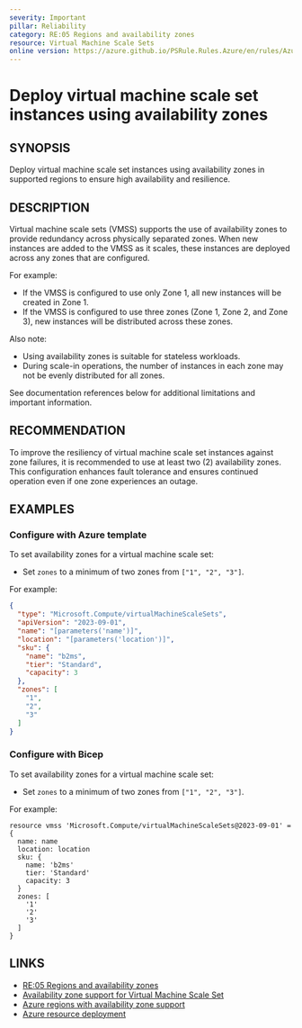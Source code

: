 ```yaml
---
severity: Important
pillar: Reliability
category: RE:05 Regions and availability zones
resource: Virtual Machine Scale Sets
online version: https://azure.github.io/PSRule.Rules.Azure/en/rules/Azure.VMSS.AvailabilityZone/
---
```


# Deploy virtual machine scale set instances using availability zones

## SYNOPSIS

Deploy virtual machine scale set instances using availability zones in supported regions to ensure high availability and resilience.

## DESCRIPTION

Virtual machine scale sets (VMSS) supports the use of availability zones to provide redundancy across physically separated zones.
When new instances are added to the VMSS as it scales, these instances are deployed across any zones that are configured.

For example:

- If the VMSS is configured to use only Zone 1, all new instances will be created in Zone 1.
- If the VMSS is configured to use three zones (Zone 1, Zone 2, and Zone 3), new instances will be distributed across these zones.

Also note:

- Using availability zones is suitable for stateless workloads.
- During scale-in operations, the number of instances in each zone may not be evenly distributed for all zones.

See documentation references below for additional limitations and important information.

## RECOMMENDATION

To improve the resiliency of virtual machine scale set instances against zone failures, it is recommended to use at least two (2) availability zones. This configuration enhances fault tolerance and ensures continued operation even if one zone experiences an outage.

## EXAMPLES

### Configure with Azure template

To set availability zones for a virtual machine scale set:

- Set `zones` to a minimum of two zones from `["1", "2", "3"]`.

For example:

```json
{
  "type": "Microsoft.Compute/virtualMachineScaleSets",
  "apiVersion": "2023-09-01",
  "name": "[parameters('name')]",
  "location": "[parameters('location')]",
  "sku": {
    "name": "b2ms",
    "tier": "Standard",
    "capacity": 3
  },
  "zones": [
    "1",
    "2",
    "3"
  ]
}
```

### Configure with Bicep

To set availability zones for a virtual machine scale set:

- Set `zones` to a minimum of two zones from `["1", "2", "3"]`.

For example:

```bicep
resource vmss 'Microsoft.Compute/virtualMachineScaleSets@2023-09-01' = {
  name: name
  location: location
  sku: {
    name: 'b2ms'
    tier: 'Standard'
    capacity: 3
  }
  zones: [
    '1'
    '2'
    '3'
  ]
}
```

## LINKS

- [RE:05 Regions and availability zones](https://learn.microsoft.com/azure/well-architected/reliability/regions-availability-zones)
- [Availability zone support for Virtual Machine Scale Set](https://learn.microsoft.com/azure/virtual-machine-scale-sets/virtual-machine-scale-sets-use-availability-zones)
- [Azure regions with availability zone support](https://learn.microsoft.com/azure/reliability/availability-zones-service-support#azure-regions-with-availability-zone-support)
- [Azure resource deployment](https://learn.microsoft.com/azure/templates/microsoft.compute/virtualmachinescalesets)

